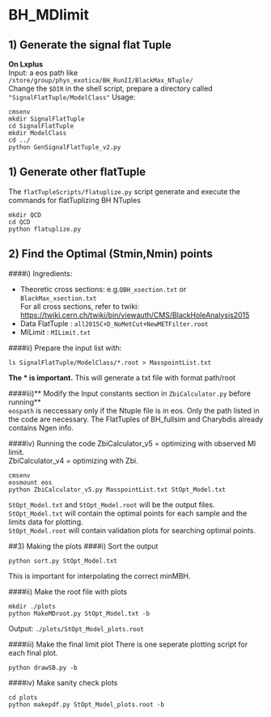 # BH_MDlimit
## 1) Generate the signal flat Tuple
**On Lxplus**  
Input: a eos path like `/store/group/phys_exotica/BH_RunII/BlackMax_NTuple/`  
Change the `$DIR` in the shell script, prepare a directory called `"SignalFlatTuple/ModelClass"`
Usage:  
```
cmsenv  
mkdir SignalFlatTuple
cd SignalFlatTuple
mkdir ModelClass
cd ../
python GenSignalFlatTuple_v2.py
```
## 1) Generate other flatTuple
The `flatTupleScripts/flatuplize.py` script generate and execute the commands for flatTuplizing BH NTuples
```
mkdir QCD
cd QCD
python flatuplize.py
```

## 2) Find the Optimal (Stmin,Nmin) points
####i) Ingredients:
* Theoretic cross sections: e.g.`QBH_xsection.txt` or `BlackMax_xsection.txt`  
  For all cross sections, refer to twiki:  
  https://twiki.cern.ch/twiki/bin/viewauth/CMS/BlackHoleAnalysis2015
* Data FlatTuple          : `all2015C+D_NoMetCut+NewMETFilter.root`
* MILimit                 : `MILimit.txt`  

####ii) Prepare the input list with:  
```
ls SignalFlatTuple/ModelClass/*.root > MasspointList.txt
```

**The * is important.** This will generate a txt file with format path/root 

####iii)** Modify the Input constants section in `ZbiCalculator.py` before running**  
`eospath` is neccessary only if the Ntuple file is in eos. Only the path listed in the code are necessary. 
The FlatTuples of BH_fullsim and Charybdis already contains Ngen info.

####iv) Running the code 
ZbiCalculator_v5 = optimizing with observed MI limit.  
ZbiCalculator_v4 = optimizing with Zbi.  
```
cmsenv  
eosmount eos
python ZbiCalculator_v5.py MasspointList.txt StOpt_Model.txt
``` 
`StOpt_Model.txt` and `StOpt_Model.root` will be the output files. 
`StOpt_Model.txt` will contain the optimal points for each sample and the limits data for plotting.  
`StOpt_Model.root` will contain validation plots for searching optimal points. 

##3) Making the plots
####i) Sort the output
```
python sort.py StOpt_Model.txt
```
This is important for interpolating the correct minMBH.

####ii) Make the root file with plots
```
mkdir ./plots
python MakeMDroot.py StOpt_Model.txt -b
```
Output: `./plots/StOpt_Model_plots.root`

####iii) Make the final limit plot
There is one seperate plotting script for each final plot.
```
python drawSB.py -b
```
####iv) Make sanity check plots
```
cd plots
python makepdf.py StOpt_Model_plots.root -b
```
